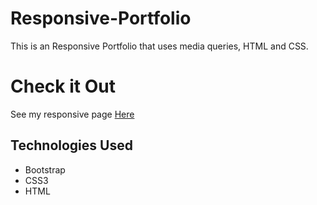 # Responsive-Portfolio

This is an Responsive Portfolio that uses media queries, HTML and CSS.

# Check it Out
See my responsive page [Here](https://kimjaydot.github.io/Responsive-Portfolio/)

## Technologies Used

* Bootstrap
* CSS3
* HTML


